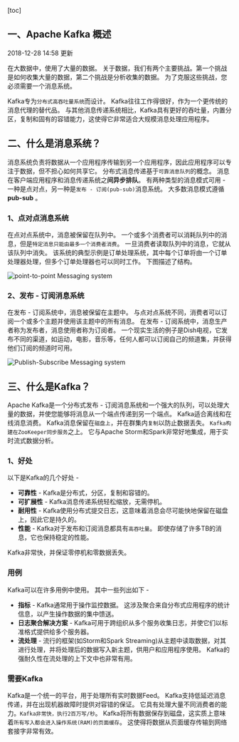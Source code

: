 [toc]

## 一、Apache Kafka 概述

2018-12-28 14:58 更新

在大数据中，使用了大量的数据。 关于数据，我们有两个主要挑战。第一个挑战是如何收集大量的数据，第二个挑战是分析收集的数据。 为了克服这些挑战，您必须需要一个消息系统。

Kafka专为`分布式高吞吐量系统`而设计。 Kafka往往工作得很好，作为一个更传统的消息代理的替代品。 与其他消息传递系统相比，Kafka具有更好的吞吐量，内置分区，复制和固有的容错能力，这使得它非常适合大规模消息处理应用程序。

## 二、什么是消息系统？

消息系统负责将数据从一个应用程序传输到另一个应用程序，因此应用程序可以专注于数据，但不担心如何共享它。 分布式消息传递基于`可靠消息队列`的概念。 消息在客户端应用程序和消息传递系统之**间异步排队**。 有两种类型的消息模式可用 - 一种是点对点，另一种是`发布 - 订阅(pub-sub)`消息系统。 大多数消息模式遵循 **pub-sub** 。

### 1、点对点消息系统

在点对点系统中，消息被保留在队列中。 一个或多个消费者可以消耗队列中的消息，但是`特定消息只能由最多一个消费者消费`。 一旦消费者读取队列中的消息，它就从该队列中消失。 该系统的典型示例是订单处理系统，其中每个订单将由一个订单处理器处理，但多个订单处理器也可以同时工作。 下图描述了结构。

![point-to-point Messaging system](https://atts.w3cschool.cn/attachments/tuploads/apache_kafka/point_to_point_messaging_system.jpg)

### 2、发布 - 订阅消息系统

在发布 - 订阅系统中，消息被保留在主题中。 与点对点系统不同，消费者可以订阅一个或多个主题并使用该主题中的所有消息。 在发布 - 订阅系统中，消息生产者称为发布者，消息使用者称为订阅者。 一个现实生活的例子是Dish电视，它发布不同的渠道，如运动，电影，音乐等，任何人都可以订阅自己的频道集，并获得他们订阅的频道时可用。

![Publish-Subscribe Messaging system](https://atts.w3cschool.cn/attachments/tuploads/apache_kafka/publish_subscribe_messaging_system.jpg)

## 三、什么是Kafka？

Apache Kafka是一个分布式发布 - 订阅消息系统和一个强大的队列，可以处理大量的数据，并使您能够将消息从一个端点传递到另一个端点。 Kafka适合离线和在线消息消费。 Kafka消息保留在`磁盘上`，并在群集内`复制`以防止数据丢失。 `Kafka构建在ZooKeeper同步服务`之上。 它与Apache Storm和Spark非常好地集成，用于实时流式数据分析。

### 1、好处

以下是Kafka的几个好处 -

- **可靠性** - Kafka是分布式，分区，复制和容错的。
- **可扩展性** - Kafka消息传递系统轻松缩放，无需停机。
- **耐用性** - Kafka使用分布式提交日志，这意味着消息会尽可能快地保留在磁盘上，因此它是持久的。
- **性能** - Kafka对于发布和订阅消息都具有`高吞吐量`。 即使存储了许多TB的消息，它也保持稳定的性能。

Kafka非常快，并保证零停机和零数据丢失。

### 用例

Kafka可以在许多用例中使用。 其中一些列出如下 -

- **指标** - Kafka通常用于操作监控数据。 这涉及聚合来自分布式应用程序的统计信息，以产生操作数据的集中馈送。
- **日志聚合解决方案** - Kafka可用于跨组织从多个服务收集日志，并使它们以标准格式提供给多个服务器。
- **流处理** - 流行的框架(如Storm和Spark Streaming)从主题中读取数据，对其进行处理，并将处理后的数据写入新主题，供用户和应用程序使用。 Kafka的强耐久性在流处理的上下文中也非常有用。

### 需要Kafka

Kafka是一个统一的平台，用于处理所有实时数据Feed。 Kafka支持低延迟消息传递，并在出现机器故障时提供对容错的保证。 它具有处理大量不同消费者的能力。`Kafka非常快，执行2百万写/秒`。 Kafka将所有数据保存到磁盘，这实质上意味着`所有写入都会进入操作系统(RAM)的页面缓存`。 这使得将数据从页面缓存传输到网络套接字非常有效。